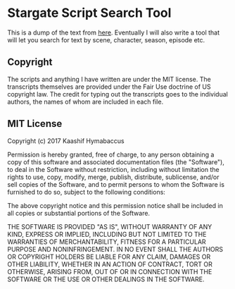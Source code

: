 # Stargate Script Search Tool

This is a dump of the text from
[here](http://www.stargate-sg1-solutions.com/wiki/Transcripts). Eventually
I will also write a tool that will let you search for text by scene,
character, season, episode etc.


## Copyright

The scripts and anything I have written are under the MIT license. The
transcripts themselves are provided under the Fair Use doctrine of US
copyright law. The credit for typing out the transcripts goes to the
individual authors, the names of whom are included in each file.

## MIT License
Copyright (c) 2017 Kaashif Hymabaccus

Permission is hereby granted, free of charge, to any person obtaining
a copy of this software and associated documentation files (the
"Software"), to deal in the Software without restriction, including
without limitation the rights to use, copy, modify, merge, publish,
distribute, sublicense, and/or sell copies of the Software, and to
permit persons to whom the Software is furnished to do so, subject to
the following conditions:

The above copyright notice and this permission notice shall be
included in all copies or substantial portions of the Software.

THE SOFTWARE IS PROVIDED "AS IS", WITHOUT WARRANTY OF ANY KIND,
EXPRESS OR IMPLIED, INCLUDING BUT NOT LIMITED TO THE WARRANTIES OF
MERCHANTABILITY, FITNESS FOR A PARTICULAR PURPOSE AND
NONINFRINGEMENT. IN NO EVENT SHALL THE AUTHORS OR COPYRIGHT HOLDERS BE
LIABLE FOR ANY CLAIM, DAMAGES OR OTHER LIABILITY, WHETHER IN AN ACTION
OF CONTRACT, TORT OR OTHERWISE, ARISING FROM, OUT OF OR IN CONNECTION
WITH THE SOFTWARE OR THE USE OR OTHER DEALINGS IN THE SOFTWARE.
